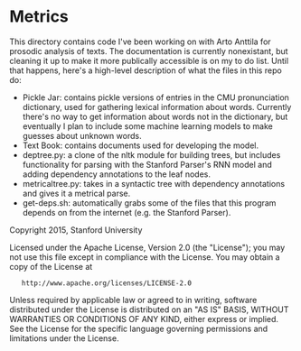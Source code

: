 # Metrics

This directory contains code I've been working on with Arto Anttila for prosodic analysis of texts. The documentation is currently nonexistant, but cleaning it up to make it more publically accessible is on my to do list. Until that happens, here's a high-level description of what the files in this repo do:
* Pickle Jar: contains pickle versions of entries in the CMU pronunciation dictionary, used for gathering lexical information about words. Currently there's no way to get information about words not in the dictionary, but eventually I plan to include some machine learning models to make guesses about unknown words.
* Text Book: contains documents used for developing the model.
* deptree.py: a clone of the nltk module for building trees, but includes functionality for parsing with the Stanford Parser's RNN model and adding dependency annotations to the leaf nodes.
* metricaltree.py: takes in a syntactic tree with dependency annotations and gives it a metrical parse.
* get-deps.sh: automatically grabs some of the files that this program depends on from the internet (e.g. the Stanford Parser).

Copyright 2015, Stanford University

   Licensed under the Apache License, Version 2.0 (the "License");
   you may not use this file except in compliance with the License.
   You may obtain a copy of the License at

       http://www.apache.org/licenses/LICENSE-2.0

   Unless required by applicable law or agreed to in writing, software
   distributed under the License is distributed on an "AS IS" BASIS,
   WITHOUT WARRANTIES OR CONDITIONS OF ANY KIND, either express or implied.
   See the License for the specific language governing permissions and
   limitations under the License.